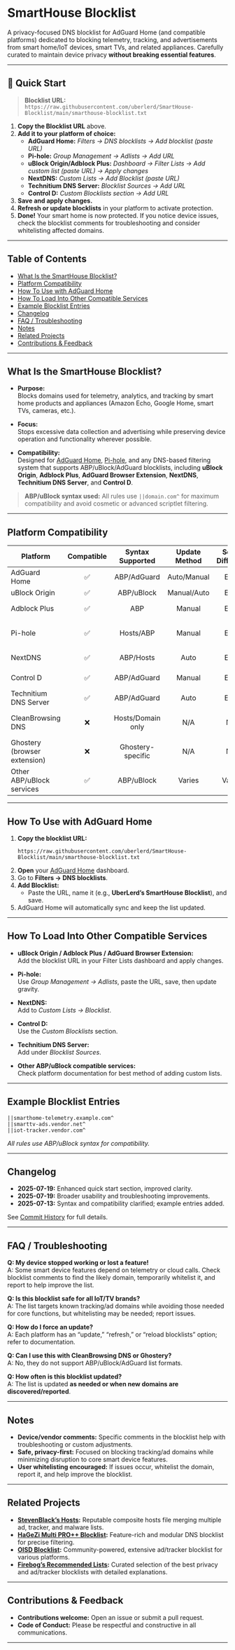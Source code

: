 # SmartHouse Blocklist

A privacy-focused DNS blocklist for AdGuard Home (and compatible platforms) dedicated to blocking telemetry, tracking, and advertisements from smart home/IoT devices, smart TVs, and related appliances. Carefully curated to maintain device privacy **without breaking essential features**.

---

## 🚀 Quick Start

> **Blocklist URL:**  
> `https://raw.githubusercontent.com/uberlerd/SmartHouse-Blocklist/main/smarthouse-blocklist.txt`

1. **Copy the Blocklist URL** above.
2. **Add it to your platform of choice:**
   - **AdGuard Home:** *Filters → DNS blocklists → Add blocklist (paste URL)*
   - **Pi-hole:** *Group Management → Adlists → Add URL*
   - **uBlock Origin/Adblock Plus:** *Dashboard → Filter Lists → Add custom list (paste URL) → Apply changes*
   - **NextDNS:** *Custom Lists → Add Blocklist (paste URL)*
   - **Technitium DNS Server:** *Blocklist Sources → Add URL*
   - **Control D:** *Custom Blocklists section → Add URL*
3. **Save and apply changes.**
4. **Refresh or update blocklists** in your platform to activate protection.
5. **Done!** Your smart home is now protected. If you notice device issues, check the blocklist comments for troubleshooting and consider whitelisting affected domains.

---

## Table of Contents

- [What Is the SmartHouse Blocklist?](#what-is-the-smarthouse-blocklist)
- [Platform Compatibility](#platform-compatibility)
- [How To Use with AdGuard Home](#how-to-use-with-adguard-home)
- [How To Load Into Other Compatible Services](#how-to-load-into-other-compatible-services)
- [Example Blocklist Entries](#example-blocklist-entries)
- [Changelog](#changelog)
- [FAQ / Troubleshooting](#faq--troubleshooting)
- [Notes](#notes)
- [Related Projects](#related-projects)
- [Contributions & Feedback](#contributions--feedback)

---

## What Is the SmartHouse Blocklist?

- **Purpose:**  
  Blocks domains used for telemetry, analytics, and tracking by smart home products and appliances (Amazon Echo, Google Home, smart TVs, cameras, etc.).

- **Focus:**  
  Stops excessive data collection and advertising while preserving device operation and functionality wherever possible.

- **Compatibility:**  
  Designed for [AdGuard Home](https://adguard.com/en/adguard-home/overview.html), [Pi-hole](https://pi-hole.net/), and any DNS-based filtering system that supports ABP/uBlock/AdGuard blocklists, including **uBlock Origin**, **Adblock Plus**, **AdGuard Browser Extension**, **NextDNS**, **Technitium DNS Server**, and **Control D**.

> **ABP/uBlock syntax used:** All rules use `||domain.com^` for maximum compatibility and avoid cosmetic or advanced scriptlet filtering.

---

## Platform Compatibility

| Platform                      | Compatible | Syntax Supported      | Update Method | Setup Difficulty | Notes                                               |
|-------------------------------|:----------:|:---------------------:|:-------------:|:----------------:|-----------------------------------------------------|
| AdGuard Home                  | ✅         | ABP/AdGuard           | Auto/Manual   | Easy             | Uses DNS filter list format                         |
| uBlock Origin                 | ✅         | ABP/uBlock            | Manual/Auto   | Easy             | Import via Dashboard                                |
| Adblock Plus                  | ✅         | ABP                   | Manual        | Easy             | “Add custom filter list”                            |
| Pi-hole                       | ✅         | Hosts/ABP             | Manual        | Easy             | Go to Group Management → Adlists                    |
| NextDNS                       | ✅         | ABP/Hosts             | Auto          | Easy             | Add to Custom Lists → Blocklist                     |
| Control D                     | ✅         | ABP/AdGuard           | Manual        | Easy             | Custom Blocklists section                           |
| Technitium DNS Server         | ✅         | ABP/AdGuard           | Auto          | Easy             | Blocklist Sources in web UI                         |
| CleanBrowsing DNS             | ❌         | Hosts/Domain only     | N/A           | N/A              | **Not compatible with ABP/uBlock/AdGuard syntax**   |
| Ghostery (browser extension) | ❌         | Ghostery-specific     | N/A           | N/A              | **Does not support ABP/uBlock/AdGuard list imports**|
| Other ABP/uBlock services     | ✅         | ABP/uBlock            | Varies        | Varies           | Check platform documentation for compatibility      |

---

## How To Use with AdGuard Home

1. **Copy the blocklist URL:**
   ```
   https://raw.githubusercontent.com/uberlerd/SmartHouse-Blocklist/main/smarthouse-blocklist.txt
   ```
2. **Open** your [AdGuard Home](https://adguard.com/en/adguard-home/overview.html) dashboard.
3. Go to **Filters → DNS blocklists**.
4. **Add Blocklist:**  
   - Paste the URL, name it (e.g., **UberLerd’s SmartHouse Blocklist**), and save.
5. AdGuard Home will automatically sync and keep the list updated.

---

## How To Load Into Other Compatible Services

- **uBlock Origin / Adblock Plus / AdGuard Browser Extension:**  
  Add the blocklist URL in your Filter Lists dashboard and apply changes.

- **Pi-hole:**  
  Use *Group Management → Adlists*, paste the URL, save, then update gravity.

- **NextDNS:**  
  Add to *Custom Lists → Blocklist*.

- **Control D:**  
  Use the *Custom Blocklists* section.

- **Technitium DNS Server:**  
  Add under *Blocklist Sources*.

- **Other ABP/uBlock compatible services:**  
  Check platform documentation for best method of adding custom lists.

---

## Example Blocklist Entries

```
||smarthome-telemetry.example.com^
||smarttv-ads.vendor.net^
||iot-tracker.vendor.com^
```

*All rules use ABP/uBlock syntax for compatibility.*

---

## Changelog

- **2025-07-19:** Enhanced quick start section, improved clarity.
- **2025-07-19:** Broader usability and troubleshooting improvements.
- **2025-07-13:** Syntax and compatibility clarified; example entries added.

See [Commit History](https://github.com/uberlerd/SmartHouse-Blocklist/commits/main) for full details.

---

## FAQ / Troubleshooting

**Q: My device stopped working or lost a feature!**  
A: Some smart device features depend on telemetry or cloud calls. Check blocklist comments to find the likely domain, temporarily whitelist it, and report to help improve the list.

**Q: Is this blocklist safe for all IoT/TV brands?**  
A: The list targets known tracking/ad domains while avoiding those needed for core functions, but whitelisting may be needed; report issues.

**Q: How do I force an update?**  
A: Each platform has an “update,” “refresh,” or “reload blocklists” option; refer to documentation.

**Q: Can I use this with CleanBrowsing DNS or Ghostery?**  
A: No, they do not support ABP/uBlock/AdGuard list formats.

**Q: How often is this blocklist updated?**  
A: The list is updated **as needed or when new domains are discovered/reported**.

---

## Notes

- **Device/vendor comments:** Specific comments in the blocklist help with troubleshooting or custom adjustments.
- **Safe, privacy-first:** Focused on blocking tracking/ad domains while minimizing disruption to core smart device features.
- **User whitelisting encouraged:** If issues occur, whitelist the domain, report it, and help improve the blocklist.

---

## Related Projects

- **[StevenBlack’s Hosts](https://github.com/StevenBlack/hosts):** Reputable composite hosts file merging multiple ad, tracker, and malware lists.
- **[HaGeZi Multi PRO++ Blocklist](https://github.com/hagezi/dns-blocklists):** Feature-rich and modular DNS blocklist for precise filtering.
- **[OISD Blocklist](https://oisd.nl/):** Community-powered, extensive ad/tracker blocklist for various platforms.
- **[Firebog’s Recommended Lists](https://firebog.net/):** Curated selection of the best privacy and ad/tracker blocklists with detailed explanations.

---

## Contributions & Feedback

- **Contributions welcome:** Open an issue or submit a pull request.
- **Code of Conduct:** Please be respectful and constructive in all communications.

---

